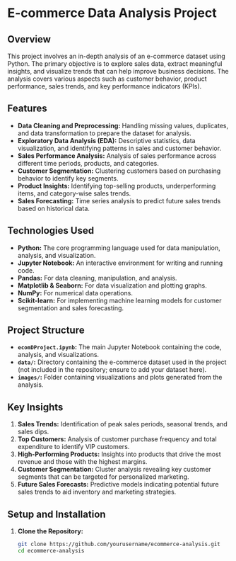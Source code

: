 # E-commerce Data Analysis Project

## Overview

This project involves an in-depth analysis of an e-commerce dataset using Python. The primary objective is to explore sales data, extract meaningful insights, and visualize trends that can help improve business decisions. The analysis covers various aspects such as customer behavior, product performance, sales trends, and key performance indicators (KPIs).

## Features

- **Data Cleaning and Preprocessing:** Handling missing values, duplicates, and data transformation to prepare the dataset for analysis.
- **Exploratory Data Analysis (EDA):** Descriptive statistics, data visualization, and identifying patterns in sales and customer behavior.
- **Sales Performance Analysis:** Analysis of sales performance across different time periods, products, and categories.
- **Customer Segmentation:** Clustering customers based on purchasing behavior to identify key segments.
- **Product Insights:** Identifying top-selling products, underperforming items, and category-wise sales trends.
- **Sales Forecasting:** Time series analysis to predict future sales trends based on historical data.

## Technologies Used

- **Python:** The core programming language used for data manipulation, analysis, and visualization.
- **Jupyter Notebook:** An interactive environment for writing and running code.
- **Pandas:** For data cleaning, manipulation, and analysis.
- **Matplotlib & Seaborn:** For data visualization and plotting graphs.
- **NumPy:** For numerical data operations.
- **Scikit-learn:** For implementing machine learning models for customer segmentation and sales forecasting.

## Project Structure

- **`ecomDProject.ipynb`:** The main Jupyter Notebook containing the code, analysis, and visualizations.
- **`data/`:** Directory containing the e-commerce dataset used in the project (not included in the repository; ensure to add your dataset here).
- **`images/`:** Folder containing visualizations and plots generated from the analysis.

## Key Insights

1. **Sales Trends:** Identification of peak sales periods, seasonal trends, and sales dips.
2. **Top Customers:** Analysis of customer purchase frequency and total expenditure to identify VIP customers.
3. **High-Performing Products:** Insights into products that drive the most revenue and those with the highest margins.
4. **Customer Segmentation:** Cluster analysis revealing key customer segments that can be targeted for personalized marketing.
5. **Future Sales Forecasts:** Predictive models indicating potential future sales trends to aid inventory and marketing strategies.

## Setup and Installation

1. **Clone the Repository:**
   ```bash
   git clone https://github.com/yourusername/ecommerce-analysis.git
   cd ecommerce-analysis

